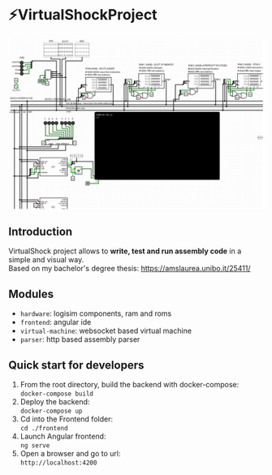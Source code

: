 # ⚡VirtualShockProject
![virtualshock](img/VirtualShock.png)
## Introduction
VirtualShock project allows to **write, test and run assembly code** in a simple and visual way.  
Based on my bachelor's degree thesis: https://amslaurea.unibo.it/25411/  

## Modules
- `hardware`: logisim components, ram and roms
- `frontend`: angular ide
- `virtual-machine`: websocket based virtual machine
- `parser`: http based assembly parser

## Quick start for developers
1. From the root directory, build the backend with docker-compose:  
`docker-compose build`
2. Deploy the backend:  
`docker-compose up`
3. Cd into the Frontend folder:  
`cd ./frontend`
4. Launch Angular frontend:  
`ng serve`
5. Open a browser and go to url:  
`http://localhost:4200`

